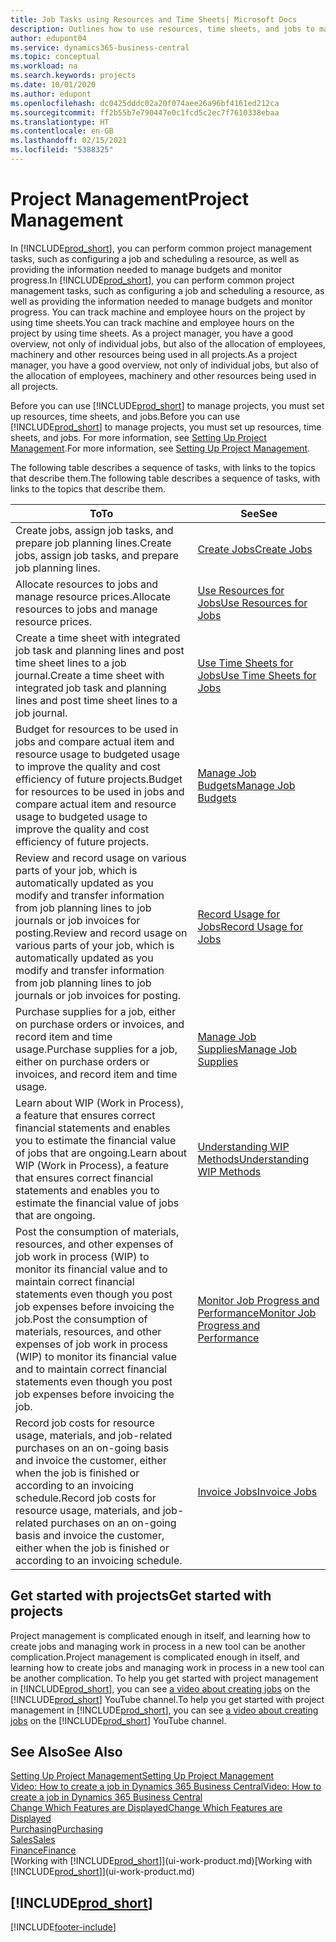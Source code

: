 ```yaml
---
title: Job Tasks using Resources and Time Sheets| Microsoft Docs
description: Outlines how to use resources, time sheets, and jobs to manage projects.
author: edupont04
ms.service: dynamics365-business-central
ms.topic: conceptual
ms.workload: na
ms.search.keywords: projects
ms.date: 10/01/2020
ms.author: edupont
ms.openlocfilehash: dc0425dddc02a20f074aee26a96bf4161ed212ca
ms.sourcegitcommit: ff2b55b7e790447e0c1fcd5c2ec7f7610338ebaa
ms.translationtype: HT
ms.contentlocale: en-GB
ms.lasthandoff: 02/15/2021
ms.locfileid: "5388325"
---
```

# <a name="project-management"></a><span data-ttu-id="4c1c2-103">Project Management</span><span class="sxs-lookup"><span data-stu-id="4c1c2-103">Project Management</span></span>
<span data-ttu-id="4c1c2-104">In [!INCLUDE[prod_short](includes/prod_short.md)], you can perform common project management tasks, such as configuring a job and scheduling a resource, as well as providing the information needed to manage budgets and monitor progress.</span><span class="sxs-lookup"><span data-stu-id="4c1c2-104">In [!INCLUDE[prod_short](includes/prod_short.md)], you can perform common project management tasks, such as configuring a job and scheduling a resource, as well as providing the information needed to manage budgets and monitor progress.</span></span> <span data-ttu-id="4c1c2-105">You can track machine and employee hours on the project by using time sheets.</span><span class="sxs-lookup"><span data-stu-id="4c1c2-105">You can track machine and employee hours on the project by using time sheets.</span></span> <span data-ttu-id="4c1c2-106">As a project manager, you have a good overview, not only of individual jobs, but also of the allocation of employees, machinery and other resources being used in all projects.</span><span class="sxs-lookup"><span data-stu-id="4c1c2-106">As a project manager, you have a good overview, not only of individual jobs, but also of the allocation of employees, machinery and other resources being used in all projects.</span></span>

<span data-ttu-id="4c1c2-107">Before you can use [!INCLUDE[prod_short](includes/prod_short.md)] to manage projects, you must set up resources, time sheets, and jobs.</span><span class="sxs-lookup"><span data-stu-id="4c1c2-107">Before you can use [!INCLUDE[prod_short](includes/prod_short.md)] to manage projects, you must set up resources, time sheets, and jobs.</span></span> <span data-ttu-id="4c1c2-108">For more information, see [Setting Up Project Management](projects-setup-projects.md).</span><span class="sxs-lookup"><span data-stu-id="4c1c2-108">For more information, see [Setting Up Project Management](projects-setup-projects.md).</span></span>  

<span data-ttu-id="4c1c2-109">The following table describes a sequence of tasks, with links to the topics that describe them.</span><span class="sxs-lookup"><span data-stu-id="4c1c2-109">The following table describes a sequence of tasks, with links to the topics that describe them.</span></span>

| <span data-ttu-id="4c1c2-110">To</span><span class="sxs-lookup"><span data-stu-id="4c1c2-110">To</span></span> | <span data-ttu-id="4c1c2-111">See</span><span class="sxs-lookup"><span data-stu-id="4c1c2-111">See</span></span> |
| --- | --- |
| <span data-ttu-id="4c1c2-112">Create jobs, assign job tasks, and prepare job planning lines.</span><span class="sxs-lookup"><span data-stu-id="4c1c2-112">Create jobs, assign job tasks, and prepare job planning lines.</span></span> |[<span data-ttu-id="4c1c2-113">Create Jobs</span><span class="sxs-lookup"><span data-stu-id="4c1c2-113">Create Jobs</span></span>](projects-how-create-jobs.md) |
| <span data-ttu-id="4c1c2-114">Allocate resources to jobs and manage resource prices.</span><span class="sxs-lookup"><span data-stu-id="4c1c2-114">Allocate resources to jobs and manage resource prices.</span></span> |[<span data-ttu-id="4c1c2-115">Use Resources for Jobs</span><span class="sxs-lookup"><span data-stu-id="4c1c2-115">Use Resources for Jobs</span></span>](projects-how-use-resources.md) |
| <span data-ttu-id="4c1c2-116">Create a time sheet with integrated job task and planning lines and post time sheet lines to a job journal.</span><span class="sxs-lookup"><span data-stu-id="4c1c2-116">Create a time sheet with integrated job task and planning lines and post time sheet lines to a job journal.</span></span> |[<span data-ttu-id="4c1c2-117">Use Time Sheets for Jobs</span><span class="sxs-lookup"><span data-stu-id="4c1c2-117">Use Time Sheets for Jobs</span></span>](projects-how-use-time-sheets.md) |
| <span data-ttu-id="4c1c2-118">Budget for resources to be used in jobs and compare actual item and resource usage to budgeted usage to improve the quality and cost efficiency of future projects.</span><span class="sxs-lookup"><span data-stu-id="4c1c2-118">Budget for resources to be used in jobs and compare actual item and resource usage to budgeted usage to improve the quality and cost efficiency of future projects.</span></span> |[<span data-ttu-id="4c1c2-119">Manage Job Budgets</span><span class="sxs-lookup"><span data-stu-id="4c1c2-119">Manage Job Budgets</span></span>](projects-how-manage-budgets.md) |
| <span data-ttu-id="4c1c2-120">Review and record usage on various parts of your job, which is automatically updated as you modify and transfer information from job planning lines to job journals or job invoices for posting.</span><span class="sxs-lookup"><span data-stu-id="4c1c2-120">Review and record usage on various parts of your job, which is automatically updated as you modify and transfer information from job planning lines to job journals or job invoices for posting.</span></span> |[<span data-ttu-id="4c1c2-121">Record Usage for Jobs</span><span class="sxs-lookup"><span data-stu-id="4c1c2-121">Record Usage for Jobs</span></span>](projects-how-record-job-usage.md) |
| <span data-ttu-id="4c1c2-122">Purchase supplies for a job, either on purchase orders or invoices, and record item and time usage.</span><span class="sxs-lookup"><span data-stu-id="4c1c2-122">Purchase supplies for a job, either on purchase orders or invoices, and record item and time usage.</span></span> |[<span data-ttu-id="4c1c2-123">Manage Job Supplies</span><span class="sxs-lookup"><span data-stu-id="4c1c2-123">Manage Job Supplies</span></span>](projects-how-manage-project-supplies.md) |
| <span data-ttu-id="4c1c2-124">Learn about WIP (Work in Process), a feature that ensures correct financial statements and enables you to estimate the financial value of jobs that are ongoing.</span><span class="sxs-lookup"><span data-stu-id="4c1c2-124">Learn about WIP (Work in Process), a feature that ensures correct financial statements and enables you to estimate the financial value of jobs that are ongoing.</span></span> |[<span data-ttu-id="4c1c2-125">Understanding WIP Methods</span><span class="sxs-lookup"><span data-stu-id="4c1c2-125">Understanding WIP Methods</span></span>](projects-understanding-wip.md) |
| <span data-ttu-id="4c1c2-126">Post the consumption of materials, resources, and other expenses of job work in process (WIP) to monitor its financial value and to maintain correct financial statements even though you post job expenses before invoicing the job.</span><span class="sxs-lookup"><span data-stu-id="4c1c2-126">Post the consumption of materials, resources, and other expenses of job work in process (WIP) to monitor its financial value and to maintain correct financial statements even though you post job expenses before invoicing the job.</span></span> |[<span data-ttu-id="4c1c2-127">Monitor Job Progress and Performance</span><span class="sxs-lookup"><span data-stu-id="4c1c2-127">Monitor Job Progress and Performance</span></span>](projects-how-monitor-progress-performance.md) |
| <span data-ttu-id="4c1c2-128">Record job costs for resource usage, materials, and job-related purchases on an on-going basis and invoice the customer, either when the job is finished or according to an invoicing schedule.</span><span class="sxs-lookup"><span data-stu-id="4c1c2-128">Record job costs for resource usage, materials, and job-related purchases on an on-going basis and invoice the customer, either when the job is finished or according to an invoicing schedule.</span></span> |[<span data-ttu-id="4c1c2-129">Invoice Jobs</span><span class="sxs-lookup"><span data-stu-id="4c1c2-129">Invoice Jobs</span></span>](projects-how-invoice-jobs.md) |

## <a name="get-started-with-projects"></a><span data-ttu-id="4c1c2-130">Get started with projects</span><span class="sxs-lookup"><span data-stu-id="4c1c2-130">Get started with projects</span></span>

<span data-ttu-id="4c1c2-131">Project management is complicated enough in itself, and learning how to create jobs and managing work in process in a new tool can be another complication.</span><span class="sxs-lookup"><span data-stu-id="4c1c2-131">Project management is complicated enough in itself, and learning how to create jobs and managing work in process in a new tool can be another complication.</span></span> <span data-ttu-id="4c1c2-132">To help you get started with project management in [!INCLUDE[prod_short](includes/prod_short.md)], you can see [a video about creating jobs](https://www.youtube.com/watch?v=VqaPWr7BWmw) on the [!INCLUDE[prod_short](includes/prod_short.md)] YouTube channel.</span><span class="sxs-lookup"><span data-stu-id="4c1c2-132">To help you get started with project management in [!INCLUDE[prod_short](includes/prod_short.md)], you can see [a video about creating jobs](https://www.youtube.com/watch?v=VqaPWr7BWmw) on the [!INCLUDE[prod_short](includes/prod_short.md)] YouTube channel.</span></span>  

## <a name="see-also"></a><span data-ttu-id="4c1c2-133">See Also</span><span class="sxs-lookup"><span data-stu-id="4c1c2-133">See Also</span></span>

[<span data-ttu-id="4c1c2-134">Setting Up Project Management</span><span class="sxs-lookup"><span data-stu-id="4c1c2-134">Setting Up Project Management</span></span>](projects-setup-projects.md)  
[<span data-ttu-id="4c1c2-135">Video: How to create a job in Dynamics 365 Business Central</span><span class="sxs-lookup"><span data-stu-id="4c1c2-135">Video: How to create a job in Dynamics 365 Business Central</span></span>](https://www.youtube.com/watch?v=VqaPWr7BWmw)  
[<span data-ttu-id="4c1c2-136">Change Which Features are Displayed</span><span class="sxs-lookup"><span data-stu-id="4c1c2-136">Change Which Features are Displayed</span></span>](ui-experiences.md)  
[<span data-ttu-id="4c1c2-137">Purchasing</span><span class="sxs-lookup"><span data-stu-id="4c1c2-137">Purchasing</span></span>](purchasing-manage-purchasing.md)  
[<span data-ttu-id="4c1c2-138">Sales</span><span class="sxs-lookup"><span data-stu-id="4c1c2-138">Sales</span></span>](sales-manage-sales.md)  
[<span data-ttu-id="4c1c2-139">Finance</span><span class="sxs-lookup"><span data-stu-id="4c1c2-139">Finance</span></span>](finance.md)  
<span data-ttu-id="4c1c2-140">[Working with [!INCLUDE[prod_short](includes/prod_short.md)]](ui-work-product.md)</span><span class="sxs-lookup"><span data-stu-id="4c1c2-140">[Working with [!INCLUDE[prod_short](includes/prod_short.md)]](ui-work-product.md)</span></span>  

## [!INCLUDE[prod_short](includes/free_trial_md.md)]  


[!INCLUDE[footer-include](includes/footer-banner.md)]